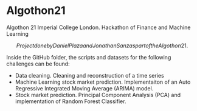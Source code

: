 # Algothon21
Algothon 21 Imperial College London. Hackathon of Finance and Machine Learning

$$Project done by Daniel Plaza and Jonathan Sanz as part of the Algothon 21. $$

Inside the GitHub folder, the scripts and datasets for the following challenges can be found:
- Data cleaning. Cleaning and reconstruction of a time series
- Machine Learning stock market prediction. Implementaiton of an Auto Regressive Integrated Moving Average (ARIMA) model.
- Stock market prediction. Principal Component Analysis (PCA) and implementation of Random Forest Classifier. 
